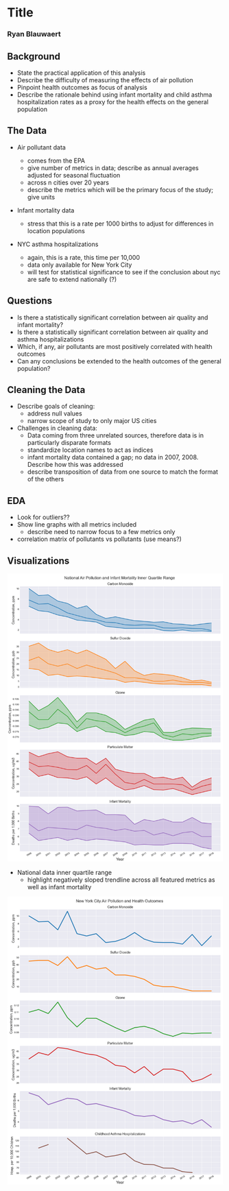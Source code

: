 # Title
### Ryan Blauwaert

## Background
* State the practical application of this analysis
* Describe the difficulty of measuring the effects of air pollution
* Pinpoint health outcomes as focus of analysis
* Describe the rationale behind using infant mortality and child asthma hospitalization rates as a proxy for the health effects on the general population

## The Data
* Air pollutant data
    - comes from the EPA
    - give number of metrics in data; describe as annual averages adjusted for seasonal fluctuation
    - across n cities over 20 years
    - describe the metrics which will be the primary focus of the study; give units
* Infant mortality data
    - stress that this is a rate per 1000 births to adjust for differences in location populations
    
* NYC asthma hospitalizations
    - again, this is a rate, this time per 10,000
    - data only available for New York City
    - will test for statistical significance to see if the conclusion about nyc are safe to extend nationally (?)

## Questions
* Is there a statistically significant correlation between air quality and infant mortality?
* Is there a statistically significant correlation between air quality and asthma hospitalizations
* Which, if any, air pollutants are most positively correlated with health outcomes
* Can any conclusions be extended to the health outcomes of the general population?

## Cleaning the Data
* Describe goals of cleaning:
    - address null values
    - narrow scope of study to only major US cities
* Challenges in cleaning data:
    - Data coming from three unrelated sources, therefore data is in particularly disparate formats
    - standardize location names to act as indices
    - infant mortality data contained a gap; no data in 2007, 2008. Describe how this was addressed
    - describe transposition of data from one source to match the format of the others

## EDA 
* Look for outliers??
* Show line graphs with all metrics included
    - describe need to narrow focus to a few metrics only
* correlation matrix of pollutants vs pollutants (use means?)

## Visualizations
![National Air Pollution and Infant Mortality](./images/inner_quartile.png)

* National data inner quartile range
    - highlight negatively sloped trendline across all featured metrics as well as infant mortality

![NYC Air Pollution and Health Outcomes](./images/nyc_plots.png)